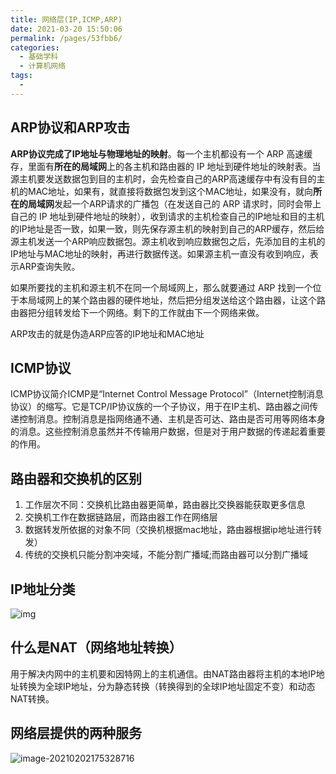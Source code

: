 ```yaml
---
title: 网络层(IP,ICMP,ARP)
date: 2021-03-20 15:50:06
permalink: /pages/53fbb6/
categories:
  - 基础学科
  - 计算机网络
tags:
  - 
---
```


## ARP协议和ARP攻击

**ARP协议完成了IP地址与物理地址的映射**。每一个主机都设有一个 ARP 高速缓存，里面有**所在的局域网**上的各主机和路由器的 IP 地址到硬件地址的映射表。当源主机要发送数据包到目的主机时，会先检查自己的ARP高速缓存中有没有目的主机的MAC地址，如果有，就直接将数据包发到这个MAC地址，如果没有，就向**所在的局域网**发起一个ARP请求的广播包（在发送自己的 ARP 请求时，同时会带上自己的 IP 地址到硬件地址的映射），收到请求的主机检查自己的IP地址和目的主机的IP地址是否一致，如果一致，则先保存源主机的映射到自己的ARP缓存，然后给源主机发送一个ARP响应数据包。源主机收到响应数据包之后，先添加目的主机的IP地址与MAC地址的映射，再进行数据传送。如果源主机一直没有收到响应，表示ARP查询失败。

如果所要找的主机和源主机不在同一个局域网上，那么就要通过 ARP 找到一个位于本局域网上的某个路由器的硬件地址，然后把分组发送给这个路由器，让这个路由器把分组转发给下一个网络。剩下的工作就由下一个网络来做。

ARP攻击的就是伪造ARP应答的IP地址和MAC地址

## ICMP协议

ICMP协议简介ICMP是“Internet Control Message Protocol”（Internet控制消息协议）的缩写。它是TCP/IP协议族的一个子协议，用于在IP主机、路由器之间传递控制消息。控制消息是指网络通不通、主机是否可达、路由是否可用等网络本身的消息。这些控制消息虽然并不传输用户数据，但是对于用户数据的传递起着重要的作用。

## 路由器和交换机的区别

1. 工作层次不同：交换机比路由器更简单，路由器比交换器能获取更多信息
2. 交换机工作在数据链路层，而路由器工作在网络层
3. 数据转发所依据的对象不同（交换机根据mac地址，路由器根据ip地址进行转发）
4. 传统的交换机只能分割冲突域，不能分割广播域;而路由器可以分割广播域

## IP地址分类

![img](https://img.xiaoyou66.com/images/2020/11/23/V4MS3.png)

## 什么是NAT（网络地址转换）

用于解决内网中的主机要和因特网上的主机通信。由NAT路由器将主机的本地IP地址转换为全球IP地址，分为静态转换（转换得到的全球IP地址固定不变）和动态NAT转换。

## 网络层提供的两种服务

![image-20210202175328716](https://img.xiaoyou66.com/2021/03/21/b9e09e3f8593b.png)

